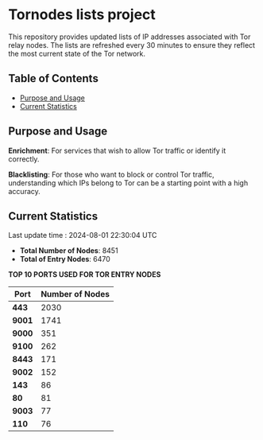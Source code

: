 # Tornodes lists project

This repository provides updated lists of IP addresses associated with Tor relay nodes. The lists are refreshed every 30 minutes to ensure they reflect the most current state of the Tor network.

## Table of Contents

- [Purpose and Usage](#purpose-and-usage)
- [Current Statistics](#current-statistics)


## Purpose and Usage

**Enrichment**: For services that wish to allow Tor traffic or identify it correctly.

**Blacklisting**: For those who want to block or control Tor traffic, understanding which IPs belong to Tor can be a starting point with a high accuracy.

## Current Statistics

Last update time : 2024-08-01 22:30:04 UTC

- **Total Number of Nodes**: 8451
- **Total of Entry Nodes**: 6470

**TOP 10 PORTS USED FOR TOR ENTRY NODES**

| **Port** | **Number of Nodes** |
|------|-----------------|
| **443**   | 2030  |
| **9001**   | 1741  |
| **9000**   | 351  |
| **9100**   | 262  |
| **8443**   | 171  |
| **9002**   | 152  |
| **143**   | 86  |
| **80**   | 81  |
| **9003**   | 77  |
| **110**   | 76  |

